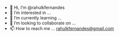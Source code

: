 - 👋 Hi, I’m @rahulkfernandes
- 👀 I’m interested in ...
- 🌱 I’m currently learning ...
- 💞️ I’m looking to collaborate on ...
- 📫 How to reach me ... rahulkfernandes@gmail.com

<!---
rahulkfernandes/rahulkfernandes is a ✨ special ✨ repository because its `README.md` (this file) appears on your GitHub profile.
You can click the Preview link to take a look at your changes.
--->
